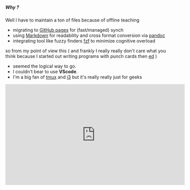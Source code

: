 ##### Why ?

Well I have to maintain a ton of files because of offline teaching 
- migrating to [GitHub pages](https://pages.github.com/) for (fast/managed) synch
- using [Markdown](https://daringfireball.net/projects/markdown/)  for readability and cross format conversion via [pandoc]()
- integrating tool like fuzzy finders [fzf]() to minimize cognitive overload


so from my point of view this
( and frankly I really really don't care what you think because I started out writing
programs with punch cards then
[ed](https://www.gnu.org/software/ed/) )

- seemed the logical way to go.
- I couldn't bear to use **VScode**.
- I'm a big fan of [tmux](https://www.howtogeek.com/671422/how-to-use-tmux-on-linux-and-why-its-better-than-screen/) and [i3](https://i3wm.org/) but it's really really just for geeks 


<iframe width="560" height="315" src="https://www.youtube.com/embed/y6VJBeZEDZU" title="YouTube video player" frameborder="0" allow="accelerometer; autoplay; clipboard-write; encrypted-media; gyroscope; picture-in-picture" allowfullscreen></iframe>
